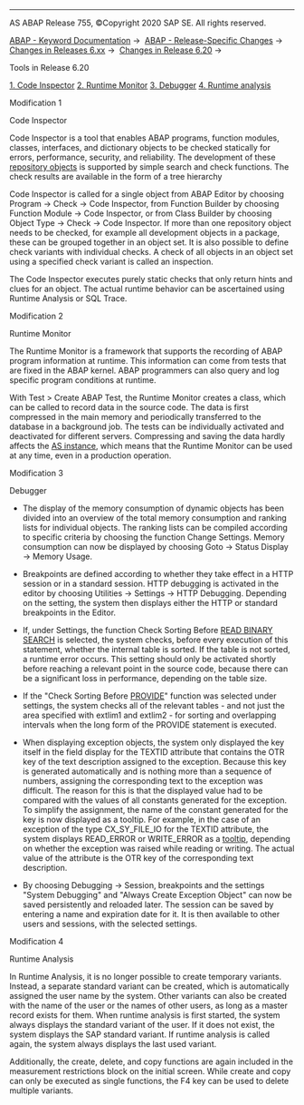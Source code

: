   

* * *

AS ABAP Release 755, ©Copyright 2020 SAP SE. All rights reserved.

[ABAP - Keyword Documentation](javascript:call_link\('abenabap.htm'\)) →  [ABAP - Release-Specific Changes](javascript:call_link\('abennews.htm'\)) →  [Changes in Releases 6.xx](javascript:call_link\('abennews-6.htm'\)) →  [Changes in Release 6.20](javascript:call_link\('abennews-620.htm'\)) → 

Tools in Release 6.20

[1\. Code Inspector](#!ABAP_MODIFICATION_1@1@)
[2\. Runtime Monitor](#!ABAP_MODIFICATION_2@2@)
[3\. Debugger](#!ABAP_MODIFICATION_3@3@)
[4\. Runtime analysis](#!ABAP_MODIFICATION_4@4@)

Modification 1

Code Inspector

Code Inspector is a tool that enables ABAP programs, function modules, classes, interfaces, and dictionary objects to be checked statically for errors, performance, security, and reliability. The development of these [repository objects](javascript:call_link\('abenrepository_object_glosry.htm'\) "Glossary Entry") is supported by simple search and check functions. The check results are available in the form of a tree hierarchy

Code Inspector is called for a single object from ABAP Editor by choosing Program → Check → Code Inspector, from Function Builder by choosing Function Module → Code Inspector, or from Class Builder by choosing Object Type → Check → Code Inspector. If more than one repository object needs to be checked, for example all development objects in a package, these can be grouped together in an object set. It is also possible to define check variants with individual checks. A check of all objects in an object set using a specified check variant is called an inspection.

The Code Inspector executes purely static checks that only return hints and clues for an object. The actual runtime behavior can be ascertained using Runtime Analysis or SQL Trace.

Modification 2

Runtime Monitor

The Runtime Monitor is a framework that supports the recording of ABAP program information at runtime. This information can come from tests that are fixed in the ABAP kernel. ABAP programmers can also query and log specific program conditions at runtime.

With Test > Create ABAP Test, the Runtime Monitor creates a class, which can be called to record data in the source code. The data is first compressed in the main memory and periodically transferred to the database in a background job. The tests can be individually activated and deactivated for different servers. Compressing and saving the data hardly affects the [AS instance](javascript:call_link\('abenapplication_server_glosry.htm'\) "Glossary Entry"), which means that the Runtime Monitor can be used at any time, even in a production operation.

Modification 3

Debugger

-   The display of the memory consumption of dynamic objects has been divided into an overview of the total memory consumption and ranking lists for individual objects. The ranking lists can be compiled according to specific criteria by choosing the function Change Settings. Memory consumption can now be displayed by choosing Goto → Status Display → Memory Usage.

-   Breakpoints are defined according to whether they take effect in a HTTP session or in a standard session. HTTP debugging is activated in the editor by choosing Utilities → Settings → HTTP Debugging. Depending on the setting, the system then displays either the HTTP or standard breakpoints in the Editor.

-   If, under Settings, the function Check Sorting Before [READ BINARY SEARCH](javascript:call_link\('abapread_table.htm'\)) is selected, the system checks, before every execution of this statement, whether the internal table is sorted. If the table is not sorted, a runtime error occurs. This setting should only be activated shortly before reaching a relevant point in the source code, because there can be a significant loss in performance, depending on the table size.

-   If the "Check Sorting Before [PROVIDE](javascript:call_link\('abapprovide.htm'\))" function was selected under settings, the system checks all of the relevant tables - and not just the area specified with extlim1 and extlim2 - for sorting and overlapping intervals when the long form of the PROVIDE statement is executed.

-   When displaying exception objects, the system only displayed the key itself in the field display for the TEXTID attribute that contains the OTR key of the text description assigned to the exception. Because this key is generated automatically and is nothing more than a sequence of numbers, assigning the corresponding text to the exception was difficult. The reason for this is that the displayed value had to be compared with the values of all constants generated for the exception. To simplify the assignment, the name of the constant generated for the key is now displayed as a tooltip. For example, in the case of an exception of the type CX\_SY\_FILE\_IO for the TEXTID attribute, the system displays READ\_ERROR or WRITE\_ERROR as a [tooltip](javascript:call_link\('abentool_tip_glosry.htm'\) "Glossary Entry"), depending on whether the exception was raised while reading or writing. The actual value of the attribute is the OTR key of the corresponding text description.

-   By choosing Debugging → Session, breakpoints and the settings "System Debugging" and "Always Create Exception Object" can now be saved persistently and reloaded later. The session can be saved by entering a name and expiration date for it. It is then available to other users and sessions, with the selected settings.
    

Modification 4

Runtime Analysis

In Runtime Analysis, it is no longer possible to create temporary variants. Instead, a separate standard variant can be created, which is automatically assigned the user name by the system. Other variants can also be created with the name of the user or the names of other users, as long as a master record exists for them. When runtime analysis is first started, the system always displays the standard variant of the user. If it does not exist, the system displays the SAP standard variant. If runtime analysis is called again, the system always displays the last used variant.

Additionally, the create, delete, and copy functions are again included in the measurement restrictions block on the initial screen. While create and copy can only be executed as single functions, the F4 key can be used to delete multiple variants.